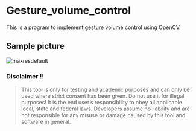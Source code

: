 # Gesture_volume_control
This is a program to implement gesture volume control using OpenCV.

## Sample picture
![maxresdefault](https://user-images.githubusercontent.com/55107082/121717478-d640b180-cafe-11eb-9891-41eb7f5ff955.jpg)


### Disclaimer !!

> This tool is only for testing and academic purposes and can only be used where strict consent has been given. Do not use it for
> illegal purposes! It is the end user’s responsibility to obey all applicable local, state and federal laws. Developers assume no
> liability and are not responsible for any misuse or damage caused by this tool and software in general.
